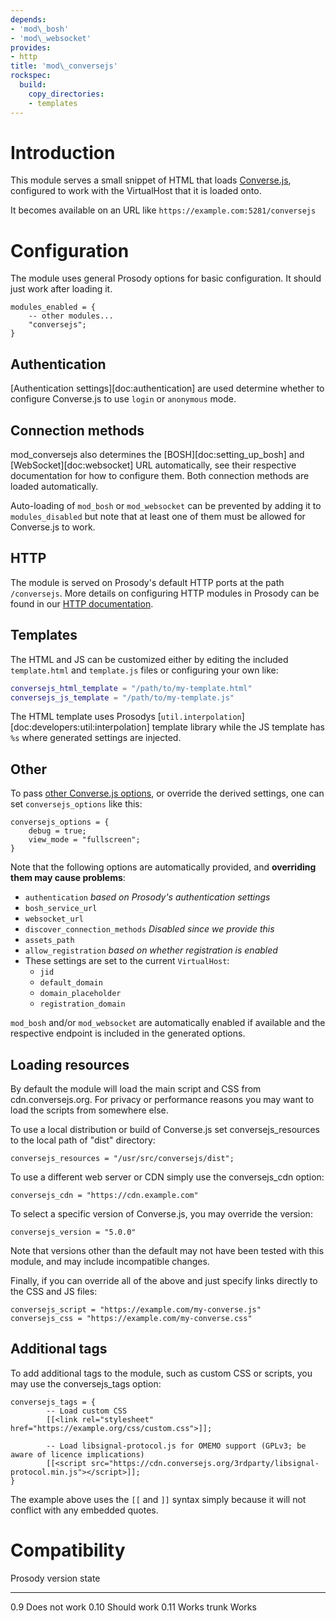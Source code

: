 ```yaml
---
depends:
- 'mod\_bosh'
- 'mod\_websocket'
provides:
- http
title: 'mod\_conversejs'
rockspec:
  build:
    copy_directories:
    - templates
---
```


Introduction
============

This module serves a small snippet of HTML that loads
[Converse.js](https://conversejs.org/), configured to work with the
VirtualHost that it is loaded onto.

It becomes available on an URL like `https://example.com:5281/conversejs`

Configuration
=============

The module uses general Prosody options for basic configuration. It
should just work after loading it.

``` {.lua}
modules_enabled = {
    -- other modules...
    "conversejs";
}
```

Authentication
--------------

[Authentication settings][doc:authentication] are used determine
whether to configure Converse.js to use `login` or `anonymous` mode.

Connection methods
------------------

mod_conversejs also determines the [BOSH][doc:setting_up_bosh] and
[WebSocket][doc:websocket] URL automatically, see their respective
documentation for how to configure them. Both connection methods are
loaded automatically.

Auto-loading of `mod_bosh` or `mod_websocket` can be prevented by adding
it to `modules_disabled` but note that at least one of them must be
allowed for Converse.js to work.

HTTP
----

The module is served on Prosody's default HTTP ports at the path
`/conversejs`. More details on configuring HTTP modules in Prosody can
be found in our [HTTP documentation](http://prosody.im/doc/http).

## Templates

The HTML and JS can be customized either by editing the included
`template.html` and `template.js` files or configuring your own like:

```lua
conversejs_html_template = "/path/to/my-template.html"
conversejs_js_template = "/path/to/my-template.js"
```

The HTML template uses Prosodys
[`util.interpolation`][doc:developers:util:interpolation] template 
library while the JS template has `%s` where generated settings are 
injected.

Other
-----

To pass [other Converse.js
options](https://conversejs.org/docs/html/configuration.html), or
override the derived settings, one can set `conversejs_options` like
this:

``` {.lua}
conversejs_options = {
    debug = true;
    view_mode = "fullscreen";
}
```

Note that the following options are automatically provided, and
**overriding them may cause problems**:

-   `authentication` *based on Prosody's authentication settings*
-   `bosh_service_url`
-   `websocket_url`
-   `discover_connection_methods` *Disabled since we provide this*
-   `assets_path`
-   `allow_registration` *based on whether registration is enabled*
-   These settings are set to the current `VirtualHost`:
    -   `jid`
    -   `default_domain`
    -   `domain_placeholder`
    -   `registration_domain`

`mod_bosh` and/or `mod_websocket` are automatically enabled if available
and the respective endpoint is included in the generated options.

## Loading resources

By default the module will load the main script and CSS from
cdn.conversejs.org. For privacy or performance reasons you may want to
load the scripts from somewhere else.

To use a local distribution or build of Converse.js set
conversejs_resources to the local path of "dist" directory:

``` {.lua}
conversejs_resources = "/usr/src/conversejs/dist";
```

To use a different web server or CDN simply use the conversejs_cdn
option:

``` {.lua}
conversejs_cdn = "https://cdn.example.com"
```

To select a specific version of Converse.js, you may override the version:

``` {.lua}
conversejs_version = "5.0.0"
```

Note that versions other than the default may not have been tested with this module, and may include incompatible changes.

Finally, if you can override all of the above and just specify links directly to the CSS and JS files:

``` {.lua}
conversejs_script = "https://example.com/my-converse.js"
conversejs_css = "https://example.com/my-converse.css"
```

Additional tags
---------------

To add additional tags to the module, such as custom CSS or scripts, you may use the conversejs_tags option:

``` {.lua}
conversejs_tags = {
        -- Load custom CSS
        [[<link rel="stylesheet" href="https://example.org/css/custom.css">]];

        -- Load libsignal-protocol.js for OMEMO support (GPLv3; be aware of licence implications)
        [[<script src="https://cdn.conversejs.org/3rdparty/libsignal-protocol.min.js"></script>]];
}
```

The example above uses the `[[` and `]]` syntax simply because it will not conflict with any embedded quotes.

Compatibility
=============

  Prosody version   state
  ----------------- ---------------
  0.9               Does not work
  0.10              Should work
  0.11              Works
  trunk             Works
